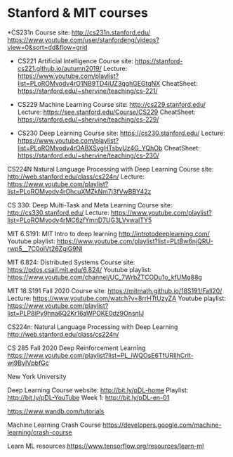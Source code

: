 # Stanford & MIT courses


*CS231n
Course site: http://cs231n.stanford.edu/
https://www.youtube.com/user/stanfordeng/videos?view=0&sort=dd&flow=grid

* CS221 Artificial Intelligence
Course site: https://stanford-cs221.github.io/autumn2019/
Lecture: https://www.youtube.com/playlist?list=PLoROMvodv4rO1NB9TD4iUZ3qghGEGtqNX
CheatSheet: https://stanford.edu/~shervine/teaching/cs-221/


* CS229 Machine Learning
Course site: http://cs229.stanford.edu/
Lecture: https://see.stanford.edu/Course/CS229
CheatSheet: https://stanford.edu/~shervine/teaching/cs-229/

* CS230 Deep Learning
Course site: https://cs230.stanford.edu/
Lecture: https://www.youtube.com/playlist?list=PLoROMvodv4rOABXSygHTsbvUz4G_YQhOb
CheatSheet: https://stanford.edu/~shervine/teaching/cs-230/

CS224N Natural Language Processing with Deep Learning
Course site: http://web.stanford.edu/class/cs224n/
Lecture: https://www.youtube.com/playlist?list=PLoROMvodv4rOhcuXMZkNm7j3fVwBBY42z

CS 330: Deep Multi-Task and Meta Learning
Course site: http://cs330.stanford.edu/
Lecture: https://www.youtube.com/playlist?list=PLoROMvodv4rMC6zfYmnD7UG3LVvwaITY5


MIT 6.S191: MIT Intro to deep learning
http://introtodeeplearning.com/
Youtube playlist: https://www.youtube.com/playlist?list=PLtBw6njQRU-rwp5__7C0oIVt26ZgjG9NI

MIT 6.824: Distributed Systems
Course site: https://pdos.csail.mit.edu/6.824/
Youtube playlist: https://www.youtube.com/channel/UC_7WrbZTCODu1o_kfUMq88g

MIT 18.S191 Fall 2020
Course site:  https://mitmath.github.io/18S191/Fall20/
Lecture: https://www.youtube.com/watch?v=8rrHTtUzyZA
Youtube playlist: https://www.youtube.com/playlist?list=PLP8iPy9hna6Q2Kr16aWPOKE0dz9OnsnIJ

CS224n: Natural Language Processing with Deep Learning
http://web.stanford.edu/class/cs224n/

CS 285 Fall 2020 Deep Reinforcement Learning
https://www.youtube.com/playlist?list=PL_iWQOsE6TfURIIhCrlt-wj9ByIVpbfGc

New York University

Deep Learning
Course website: http://bit.ly/pDL-home
Playlist: http://bit.ly/pDL-YouTube
Week 1: http://bit.ly/pDL-en-01


https://www.wandb.com/tutorials


Machine Learning Crash Course
https://developers.google.com/machine-learning/crash-course

Learn ML resources
https://www.tensorflow.org/resources/learn-ml
